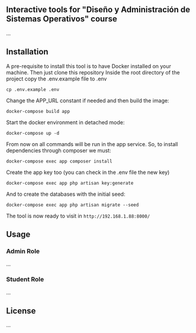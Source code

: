 

## Interactive tools for "Diseño y Administración de Sistemas Operativos" course

...
## Installation
A pre-requisite to install this tool is to have Docker installed on your machine.
Then just clone this repository
 Inside the root directory of the project copy the .env.example file to .env 
 ```
 cp .env.example .env
 ```
Change the APP_URL constant if needed and then build the image:
```
docker-compose build app
```
Start the docker environment in detached mode:
```
docker-compose up -d
```
From now on all commands will be run in the app service. So, to install dependencies through composer we must:
```
docker-compose exec app composer install
```
Create the app key too (you can check in the .env file the new key)
```
docker-compose exec app php artisan key:generate
```
And to create the databases with the initial seed:
```
docker-compose exec app php artisan migrate --seed
```

The tool is now ready to visit in `http://192.168.1.88:8000/`

## Usage
### Admin Role
...

### Student Role
...

## License
...
